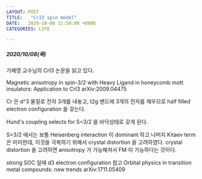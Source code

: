 ```yaml
---
LAYOUT: POST
TITLE:   "CrI3 spin model"
DATE:   2020-10-08 11:50:00 +0900
CATEGORIES: LIFE

---
```




#####  2020/10/08(목)


기혜영 교수님의 CrI3 논문을 읽고 있다. 

Magnetic anisotropy in spin-3/2 with Heavy Ligand in honeycomb mott insulators: Application to CrI3
arXiv:2009.04475


Cr 은 d^3 물질로 전자 3개를 내놓고, t2g 밴드에 3개의 전자를 채우므로 half filled electron configuration 을 갖는다.

Hund's coupling selects for S=3/2 을 바닥상태로 갖게 된다.


 
S=3/2 에서는 보통 Heisenberg interaction 이 dominant 하고 나머지 Kitaev term 은 미미한데, 이것을 극복하기 위해서 crystal distortion 을 고려하였다.
crystal distortion 을 고려하면 anisotropy 가 가능해져서 FM 이 가능하다는 것이다.


strong SOC 일때 d3 electron configuration 참고 
Orbital physics in transition metal compounds: new trends
arXiv:1711.05409

